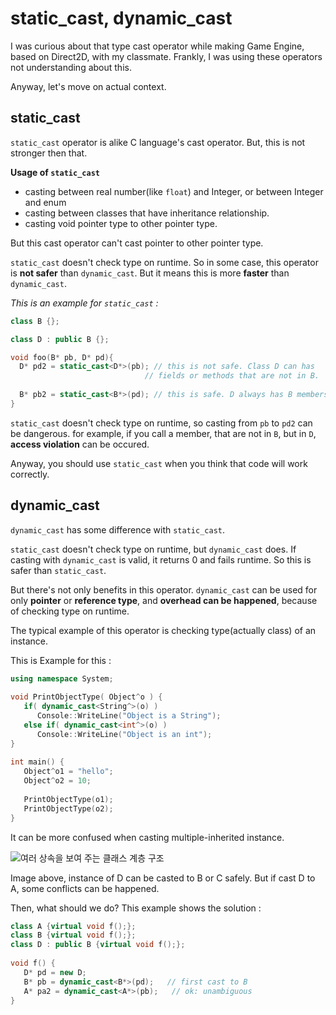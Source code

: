 # static_cast, dynamic_cast

I was curious about that type cast operator while making Game Engine, based on Direct2D, with my classmate. Frankly, I was using these operators not understanding about this.

Anyway, let's move on actual context.



## static_cast

`static_cast` operator is alike C language's cast operator. But, this is not stronger then that.

**Usage of `static_cast`**

* casting between real number(like `float`) and Integer, or between Integer and enum
* casting between classes that have inheritance relationship.
* casting void pointer type to other pointer type.

But this cast operator can't cast pointer to other pointer type.

`static_cast` doesn't check type on runtime. So in some case, this operator is **not safer** than `dynamic_cast`. But it means this is more **faster** than `dynamic_cast`.

_This is an example for `static_cast`  :_

```c++
class B {};

class D : public B {};

void foo(B* pb, D* pd){
  D* pd2 = static_cast<D*>(pb); // this is not safe. Class D can has
  							  // fields or methods that are not in B.
  
  B* pb2 = static_cast<B*>(pd); // this is safe. D always has B members.
}
```

`static_cast` doesn't check type on runtime, so casting from `pb` to `pd2` can be dangerous. for example, if you call a member, that are not in `B`, but in `D`, **access violation** can be occured.

Anyway, you should use `static_cast` when you think that code will work correctly.



## dynamic_cast

`dynamic_cast` has some difference with `static_cast`.

`static_cast` doesn't check type on runtime, but `dynamic_cast` does. If casting with `dynamic_cast` is valid, it returns 0 and fails runtime. So this is safer than `static_cast`.

But there's not only benefits in this operator. `dynamic_cast` can be used for only **pointer** or **reference type**, and **overhead can be happened**, because of checking type on runtime.

The typical example of this operator is checking type(actually class) of an instance.

This is Example for this : 

```c++
using namespace System;  
  
void PrintObjectType( Object^o ) {  
   if( dynamic_cast<String^>(o) )  
      Console::WriteLine("Object is a String");  
   else if( dynamic_cast<int^>(o) )  
      Console::WriteLine("Object is an int");
}
  
int main() {
   Object^o1 = "hello";
   Object^o2 = 10;
  
   PrintObjectType(o1);
   PrintObjectType(o2);
}
```

It can be more confused when casting multiple-inherited instance.



![여러 상속을 보여 주는 클래스 계층 구조](https://i-msdn.sec.s-msft.com/dynimg/IC88529.jpeg)

Image above, instance of D can be casted to B or C safely. But if cast D to A, some conflicts can be happened.

Then, what should we do? This example shows the solution : 

```c++
class A {virtual void f();};  
class B {virtual void f();};  
class D : public B {virtual void f();};  
  
void f() {  
   D* pd = new D;  
   B* pb = dynamic_cast<B*>(pd);   // first cast to B  
   A* pa2 = dynamic_cast<A*>(pb);   // ok: unambiguous  
}  
```


